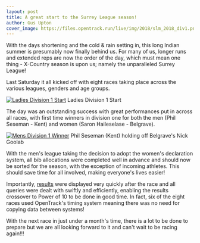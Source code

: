 ```yaml
---
layout: post
title: A great start to the Surrey League season!
author: Gus Upton
cover_image: https://files.opentrack.run/live/img/2018/slm_2018_div1.png
---
```


With the days shortening and the cold & rain setting in, this long Indian summer is presumably now finally behind us. For many of us, longer runs and extended reps are now the order of the day, which must mean one thing - X-Country season is upon us; namely the unparalleled Surrey League!

Last Saturday it all kicked off with eight races taking place across the various leagues, genders and age groups. 

[![Ladies Division 1 Start](https://files.opentrack.run/live/img/2018/sll_2018_div1.png)](https://files.opentrack.run/live/img/2018/sll_2018_div1.png)
Ladies Division 1 Start

The day was an outstanding success with great performances put in across all races, with first time winners in division one for both the men (Phil Seseman - Kent) and women (Saron Haileselase - Belgrave).

[![Mens Division 1 Winner](https://files.opentrack.run/live/img/2018/slm_2018_div1_2.png)](https://files.opentrack.run/live/img/2018/slm_2018_div1_2.png)
Phil Seseman (Kent) holding off Belgrave's Nick Goolab

With the men's league taking the decision to adopt the women's declaration system, all bib allocations were completed well in advance and should now be sorted for the season, with the exception of incoming athletes. This should save time for all involved, making everyone's lives easier!

Importantly, <a href="https://surreyleague.org">results</a> were displayed very quickly after the race and all queries were dealt with swiftly and efficiently, enabling the results crossover to Power of 10 to be done in good time. In fact, six of the eight races used OpenTrack's timing system meaning there was no need for copying data between systems!

With the next race in just under a month's time, there is a lot to be done to prepare but we are all looking forward to it and can't wait to be racing again!!!
